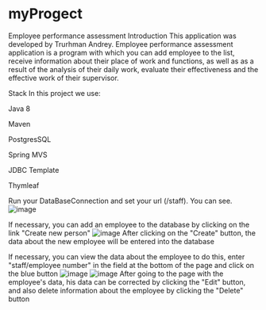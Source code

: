 # myProgect
Employee performance assessment
Introduction
This application was developed by Trurhman Andrey. Employee performance assessment application is a program with which you can add employee to the list,
receive information about their place of work and functions, as well as as a result of the analysis of their daily work, 
evaluate their effectiveness and the effective work of their supervisor. 

Stack
In this project we use:

Java 8

Maven

PostgresSQL

Spring MVS

JDBC Template

Thymleaf

Run your DataBaseConnection and set your url (/staff).
You can see.
![image](https://user-images.githubusercontent.com/95947541/177397535-e5a80913-581e-42d0-b503-9fda9af47802.png)

If necessary, you can add an employee to the database by clicking on the link "Create new person"
![image](https://user-images.githubusercontent.com/95947541/177399993-d289c018-e999-4276-a2ea-91f1194462a4.png)
After clicking on the "Create" button, the data about the new employee will be entered into the database

If necessary, you can view the data about the employee to do this, enter "staff/employee number" 
in the field at the bottom of the page and click on the blue button
![image](https://user-images.githubusercontent.com/95947541/177401160-08c71aee-8924-4d4a-9b58-eb6363c6a2d5.png)
![image](https://user-images.githubusercontent.com/95947541/177401261-e17864c3-f4e6-41a9-acfd-5705ec71d850.png)
After going to the page with the employee's data, his data can be corrected 
by clicking the "Edit" button, and also delete information about the employee by clicking the "Delete" button
